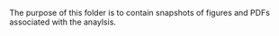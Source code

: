The purpose of this folder is to contain snapshots of figures and PDFs associated with the anaylsis. 
